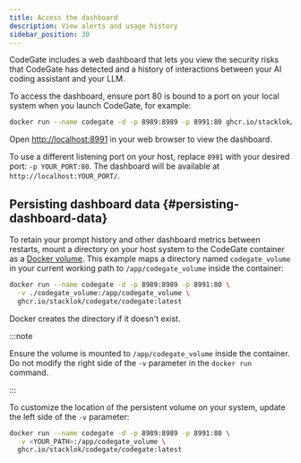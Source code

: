 ```yaml
---
title: Access the dashboard
description: View alerts and usage history
sidebar_position: 30
---
```


CodeGate includes a web dashboard that lets you view the security risks that
CodeGate has detected and a history of interactions between your AI coding
assistant and your LLM.

To access the dashboard, ensure port 80 is bound to a port on your local system
when you launch CodeGate, for example:

```bash
docker run --name codegate -d -p 8989:8989 -p 8991:80 ghcr.io/stacklok/codegate/codegate:latest
```

Open [http://localhost:8991](http://localhost:8991) in your web browser to view
the dashboard.

To use a different listening port on your host, replace `8991` with your desired
port: `-p YOUR_PORT:80`. The dashboard will be available at
`http://localhost:YOUR_PORT/`.

## Persisting dashboard data {#persisting-dashboard-data}

To retain your prompt history and other dashboard metrics between restarts,
mount a directory on your host system to the CodeGate container as a
[Docker volume](https://docs.docker.com/engine/storage/volumes/). This example
maps a directory named `codegate_volume` in your current working path to
`/app/codegate_volume` inside the container:

```bash {2} title="Example"
docker run --name codegate -d -p 8989:8989 -p 8991:80 \
  -v ./codegate_volume:/app/codegate_volume \
  ghcr.io/stacklok/codegate/codegate:latest
```

Docker creates the directory if it doesn't exist.

:::note

Ensure the volume is mounted to `/app/codegate_volume` inside the container. Do
not modify the right side of the `-v` parameter in the `docker run` command.

:::

To customize the location of the persistent volume on your system, update the
left side of the `-v` parameter:

```bash {2} title="Use a custom path"
docker run --name codegate -d -p 8989:8989 -p 8991:80 \
  -v <YOUR_PATH>:/app/codegate_volume \
  ghcr.io/stacklok/codegate/codegate:latest
```
